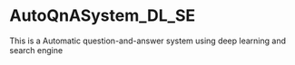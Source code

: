 # AutoQnASystem_DL_SE
This is a Automatic question-and-answer system using deep learning and search engine

